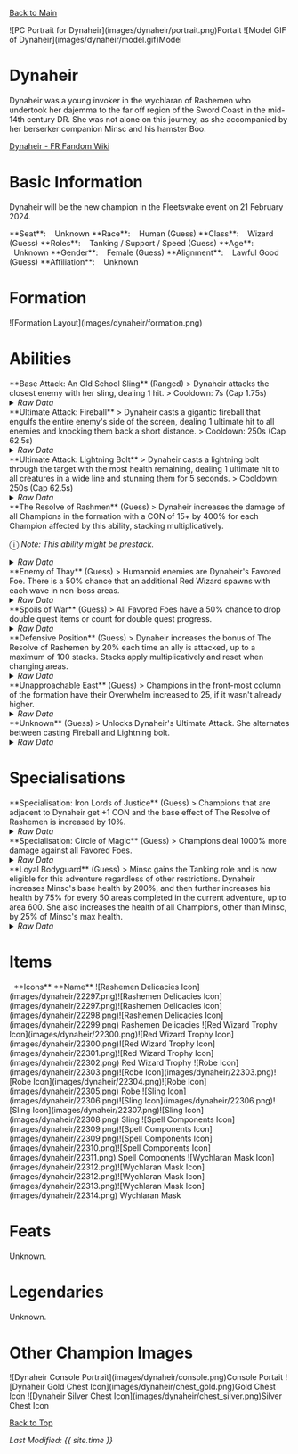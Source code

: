 [Back to Main](index.md)

<span class="championPortraitsRow">
    <span class="championPortraitsImage">
        ![PC Portrait for Dynaheir](images/dynaheir/portrait.png)Portait
    </span>
    <span class="championPortraitsImage">
        ![Model GIF of Dynaheir](images/dynaheir/model.gif)Model
    </span>
</span>

# Dynaheir

Dynaheir was a young invoker in the wychlaran of Rashemen who undertook her dajemma to the far off region of the Sword Coast in the mid-14th century DR. She was not alone on this journey, as she accompanied by her berserker companion Minsc and his hamster Boo.

[Dynaheir - FR Fandom Wiki](https://forgottenrealms.fandom.com/wiki/Dynaheir)

# Basic Information

Dynaheir will be the new champion in the Fleetswake event on 21 February 2024.

<span class="champStatsTableColumn">
    <span class="champStatsTableRow">
        <span class="champStatsTableInfoHeader">
            <span style="margin-right:4px;">**Seat**:</span>
        </span>
        <span class="champStatsTableInfoSmall">
            <span style="margin-left:8px;">Unknown</span>
        </span>
    </span>
    <span class="champStatsTableRow">
        <span class="champStatsTableInfoHeader">
            <span style="margin-right:4px;">**Race**:</span>
        </span>
        <span class="champStatsTableInfoSmall">
            <span style="margin-left:8px;">Human (Guess)</span>
        </span>
    </span>
    <span class="champStatsTableRow">
        <span class="champStatsTableInfoHeader">
            <span style="margin-right:4px;">**Class**:</span>
        </span>
        <span class="champStatsTableInfoSmall">
            <span style="margin-left:8px;">Wizard (Guess)</span>
        </span>
    </span>
    <span class="champStatsTableRow">
        <span class="champStatsTableInfoHeader">
            <span style="margin-right:4px;">**Roles**:</span>
        </span>
        <span class="champStatsTableInfoSmall">
            <span style="margin-left:8px;">Tanking / Support / Speed (Guess)</span>
        </span>
    </span>
    <span class="champStatsTableRow">
        <span class="champStatsTableInfoHeader">
            <span style="margin-right:4px;">**Age**:</span>
        </span>
        <span class="champStatsTableInfoSmall">
            <span style="margin-left:8px;">Unknown</span>
        </span>
    </span>
    <span class="champStatsTableRow">
        <span class="champStatsTableInfoHeader">
            <span style="margin-right:4px;">**Gender**:</span>
        </span>
        <span class="champStatsTableInfoSmall">
            <span style="margin-left:8px;">Female (Guess)</span>
        </span>
    </span>
    <span class="champStatsTableRow">
        <span class="champStatsTableInfoHeader">
            <span style="margin-right:4px;">**Alignment**:</span>
        </span>
        <span class="champStatsTableInfoSmall">
            <span style="margin-left:8px;">Lawful Good (Guess)</span>
        </span>
    </span>
    <span class="champStatsTableRow">
        <span class="champStatsTableInfoHeader">
            <span style="margin-right:4px;">**Affiliation**:</span>
        </span>
        <span class="champStatsTableInfoSmall">
            <span style="margin-left:8px;">Unknown</span>
        </span>
    </span>
</span>

# Formation

<span class="formationBorder">
    ![Formation Layout](images/dynaheir/formation.png)
</span>

# Abilities

<div markdown="1" class="abilityBorder"><div markdown="1" class="abilityBorderInner">
**Base Attack: An Old School Sling** (Ranged)
> Dynaheir attacks the closest enemy with her sling, dealing 1 hit.  
> Cooldown: 7s (Cap 1.75s)
<details><summary><em>Raw Data</em></summary>
<p>
<pre>
{
	"id": 727,
	"name": "An Old School Sling",
	"description": "Dynaheir attacks the closest enemy with her trusty sling.",
	"long_description": "Dynaheir attacks the closest enemy with her sling, dealing 1 hit.",
	"graphic_id": 0,
	"target": "front",
	"num_targets": 1,
	"aoe_radius": 0,
	"damage_modifier": 1,
	"cooldown": 7,
	"animations": [
		{
			"type": "ranged_attack",
			"projectile": "generic",
			"shoot_frame": 14,
			"shoot_offset_x": 100,
			"shoot_offset_y": -65,
			"projectile_count": 1,
			"projectile_details": {
				"projectile_speed": 2400,
				"has_trail": false,
				"extend_line": true,
				"projectile_graphic_id": 5395
			}
		}
	],
	"tags": [
		"ranged"
	],
	"damage_types": [
		"ranged"
	]
}
</pre>
</p>
</details>
</div></div>

<div markdown="1" class="abilityBorder"><div markdown="1" class="abilityBorderInner">
**Ultimate Attack: Fireball**
> Dynaheir casts a gigantic fireball that engulfs the entire enemy's side of the screen, dealing 1 ultimate hit to all enemies and knocking them back a short distance.  
> Cooldown: 250s (Cap 62.5s)
<details><summary><em>Raw Data</em></summary>
<p>
<pre>
{
	"id": 728,
	"name": "Fireball",
	"description": "Dynaheir engulfs the enemies with a fireball.",
	"long_description": "Dynaheir casts a gigantic fireball that engulfs the entire enemy's side of the screen, dealing 1 ultimate hit to all enemies and knocking them back a short distance.",
	"graphic_id": 22274,
	"target": "all",
	"num_targets": 1,
	"aoe_radius": 0,
	"damage_modifier": 0.03,
	"cooldown": 250,
	"animations": [
		{
			"type": "ultimate_attack",
			"ultimate": "nixie",
			"animation_sequence_name": "attack_b",
			"projectile_data": {
				"type": "ranged_attack",
				"shoot_offset_y": -90,
				"shoot_offset_x": 80,
				"shoot_frame": 18,
				"shoot_sound": 149,
				"hit_sound": 133,
				"fixed_spark_count": 0
			},
			"effects_on_monsters": [
				{
					"effect_string": "push_back_monster,10",
					"animation": "hit",
					"after_damage": true
				}
			]
		}
	],
	"tags": [
		"ranged",
		"aoe",
		"ultimate"
	],
	"damage_types": [
		"magic"
	]
}
</pre>
</p>
</details>
</div></div>
<div markdown="1" class="abilityBorder"><div markdown="1" class="abilityBorderInner">
**Ultimate Attack: Lightning Bolt**
> Dynaheir casts a lightning bolt through the target with the most health remaining, dealing 1 ultimate hit to all creatures in a wide line and stunning them for 5 seconds.  
> Cooldown: 250s (Cap 62.5s)
<details><summary><em>Raw Data</em></summary>
<p>
<pre>
{
	"id": 729,
	"name": "Lightning Bolt",
	"description": "Dynaheir flings a lightning bolt at the toughest monster, damaging all enemies in a line.",
	"long_description": "Dynaheir casts a lightning bolt through the target with the most health remaining, dealing 1 ultimate hit to all creatures in a wide line and stunning them for 5 seconds.",
	"graphic_id": 22275,
	"target": "highest_health",
	"num_targets": 1,
	"aoe_radius": 0,
	"damage_modifier": 0.03,
	"cooldown": 250,
	"animations": [
		{
			"type": "ranged_attack",
			"projectile": "dynaheir_lightning_bolt",
			"animation_sequence_name": "attack_c",
			"shoot_frame": 13,
			"shoot_offset_x": -20,
			"shoot_offset_y": -50,
			"shoot_sound": 149,
			"projectile_details": {
				"hash": "dynaheir_lightning_bolt",
				"projectile_speed": 1600,
				"projectile_graphic_id": 22219,
				"projectile_hit_graphic_id": 22218,
				"projectile_hit_tint": [
					0.5,
					0.5,
					1
				],
				"projectile_hit_additive": true,
				"impact_offset_y": -60,
				"impact_scale_x": -1,
				"projectile_additive": true,
				"projectile_tint": [
					0.5,
					0.5,
					1
				],
				"move_across_entire_screen": true,
				"hit_monsters_moved_through": true,
				"line_thickness": 200,
				"trail": {
					"additive": true,
					"tint": [
						0.5,
						0.5,
						1
					],
					"particle_graphic_ids": [
						22217,
						22219
					],
					"lifespan": 0.15,
					"spawn_rate": 150,
					"initial_velocity": {
						"x": 0,
						"y": 0
					},
					"velocity_jitter": {
						"x": 100,
						"y": 100
					},
					"alpha_lerp": {
						"0": 1,
						"0.75": 1,
						"1": 0
					},
					"scale_lerp": {
						"0": {
							"x": 1,
							"y": 0.6
						},
						"0.75": {
							"x": 1,
							"y": 0.6
						},
						"1": {
							"x": 0,
							"y": 0
						}
					}
				}
			},
			"effects_on_monsters": [
				{
					"effect_string": "monster_stun,5,1509",
					"animation": "hit",
					"after_damage": true
				}
			]
		}
	],
	"tags": [
		"ranged",
		"ultimate"
	],
	"damage_types": [
		"magic"
	]
}
</pre>
</p>
</details>
</div></div>

<div markdown="1" class="abilityBorder"><div markdown="1" class="abilityBorderInner">
**The Resolve of Rashmen** (Guess)
> Dynaheir increases the damage of all Champions in the formation with a CON of 15+ by 400% for each Champion affected by this ability, stacking multiplicatively.

<span style="font-size:1.2em;">ⓘ</span> *Note: This ability might be prestack.*
<details><summary><em>Raw Data</em></summary>
<p>
<pre>
{
	"id": 1849,
	"flavour_text": "",
	"description": {
		"desc": "Dynaheir increases the damage of all Champions in the formation with a CON of 15+ by $amount% for each Champion affected by this ability, stacking multiplicatively."
	},
	"effect_keys": [
		{
			"effect_string": "pre_stack_amount,400",
			"off_when_benched": true,
			"retarget_when_any_hero_slot_changed": true,
			"retarget_when_ability_score_changed": [
				"con"
			]
		},
		{
			"effect_string": "hero_dps_multiplier_mult,0",
			"amount_expr": "upgrade_amount(13874,0)",
			"off_when_benched": true,
			"targets": [
				"all"
			],
			"filter_targets": [
				{
					"type": "stat_score",
					"stat": "con",
					"score": 15,
					"check": ">="
				}
			],
			"formation_arrows_for_effected_only": true,
			"show_bonus": true,
			"stacks_multiply": true,
			"amount_func": "mult",
			"stack_func": "per_upgrade_targets",
			"stack_func_data": {
				"upgrade_id": 13874,
				"upgrade_index": 1
			},
			"amount_updated_listeners": [
				"slot_changed",
				"ability_score_changed"
			],
			"use_computed_amount_for_description": true
		}
	],
	"requirements": "",
	"graphic_id": 22268,
	"properties": {
		"is_formation_ability": true,
		"owner_use_outgoing_description": true,
		"per_effect_index_bonuses": true,
		"default_bonus_index": 1,
		"indexed_effect_properties": true
	}
}
</pre>
</p>
</details>
</div></div>

<div markdown="1" class="abilityBorder"><div markdown="1" class="abilityBorderInner">
**Enemy of Thay** (Guess)
> Humanoid enemies are Dynaheir's Favored Foe. There is a 50% chance that an additional Red Wizard spawns with each wave in non-boss areas.
<details><summary><em>Raw Data</em></summary>
<p>
<pre>
{
	"id": 1850,
	"flavour_text": "",
	"description": {
		"desc": "Humanoid enemies are Dynaheir's Favored Foe. There is a $(amount___2)% chance that an additional Red Wizard spawns with each wave in non-boss areas."
	},
	"effect_keys": [
		{
			"effect_string": "favored_foe,humanoid",
			"off_when_benched": true
		},
		{
			"effect_string": "spawn_additional_monsters,50",
			"off_when_benched": true,
			"monster_ids": [
				804,
				805,
				806
			],
			"spawn_count": 1,
			"boss_areas": false
		}
	],
	"requirements": "",
	"graphic_id": 22267,
	"properties": {
		"is_formation_ability": true,
		"formation_circle_icon": false,
		"indexed_effect_properties": true,
		"owner_use_outgoing_description": true
	}
}
</pre>
</p>
</details>
</div></div>

<div markdown="1" class="abilityBorder"><div markdown="1" class="abilityBorderInner">
**Spoils of War** (Guess)
> All Favored Foes have a 50% chance to drop double quest items or count for double quest progress.
<details><summary><em>Raw Data</em></summary>
<p>
<pre>
{
	"id": 1851,
	"flavour_text": "",
	"description": {
		"desc": "All Favored Foes have a $amount% chance to drop double quest items or count for double quest progress."
	},
	"effect_keys": [
		{
			"effect_string": "chance_multiply_favored_foe_quest_rewards,50,2",
			"off_when_benched": true
		}
	],
	"requirements": "",
	"graphic_id": 22269,
	"properties": {
		"is_formation_ability": true,
		"owner_use_outgoing_description": true,
		"formation_circle_icon": false
	}
}
</pre>
</p>
</details>
</div></div>

<div markdown="1" class="abilityBorder"><div markdown="1" class="abilityBorderInner">
**Defensive Position** (Guess)
> Dynaheir increases the bonus of The Resolve of Rashemen by 20% each time an ally is attacked, up to a maximum of 100 stacks. Stacks apply multiplicatively and reset when changing areas.
<details><summary><em>Raw Data</em></summary>
<p>
<pre>
{
	"id": 1852,
	"flavour_text": "",
	"description": {
		"desc": "Dynaheir increases the bonus of The Resolve of Rashemen by $(not_buffed amount)% each time an ally is attacked, up to a maximum of $max_stacks stacks. Stacks apply multiplicatively and reset when changing areas."
	},
	"effect_keys": [
		{
			"effect_string": "buff_upgrade,20,13874",
			"off_when_benched": true,
			"stacks_multiply": true,
			"max_stacks": 100,
			"show_bonus": true,
			"more_triggers": [
				{
					"trigger": "hero_attacked",
					"target": "other",
					"action": {
						"type": "add_stack"
					}
				},
				{
					"trigger": "area_changed",
					"action": {
						"type": "reset_stacks"
					}
				}
			]
		}
	],
	"requirements": "",
	"graphic_id": 22266,
	"properties": {
		"is_formation_ability": true,
		"formation_circle_icon": false
	}
}
</pre>
</p>
</details>
</div></div>

<div markdown="1" class="abilityBorder"><div markdown="1" class="abilityBorderInner">
**Unapproachable East** (Guess)
> Champions in the front-most column of the formation have their Overwhelm increased to 25, if it wasn't already higher.
<details><summary><em>Raw Data</em></summary>
<p>
<pre>
{
	"id": 1853,
	"flavour_text": "",
	"description": {
		"desc": "Champions in the front-most column of the formation have their Overwhelm increased to $amount, if it wasn't already higher."
	},
	"effect_keys": [
		{
			"effect_string": "base_overwhelm,25",
			"off_when_benched": true,
			"targets": [
				"front_column"
			],
			"use_computed_amount_for_description": true
		}
	],
	"requirements": "",
	"graphic_id": 22270,
	"properties": {
		"is_formation_ability": true,
		"owner_use_outgoing_description": true,
		"type": "do_not_buff_pls"
	}
}
</pre>
</p>
</details>
</div></div>

<div markdown="1" class="abilityBorder"><div markdown="1" class="abilityBorderInner">
**Unknown** (Guess)
> Unlocks Dynaheir's Ultimate Attack. She alternates between casting Fireball and Lightning bolt.
<details><summary><em>Raw Data</em></summary>
<p>
<pre>
{
	"id": 1858,
	"flavour_text": "",
	"description": {
		"desc": "Unlocks Dynaheir's Ultimate Attack. She alternates between casting Fireball and Lightning bolt."
	},
	"effect_keys": [
		{
			"effect_string": "dynaheir_ultimate_handler",
			"lightning_stun_time": 5
		},
		{
			"effect_string": "set_ultimate_attack,728",
			"apply_manually": true
		},
		{
			"effect_string": "set_ultimate_attack,729",
			"apply_manually": true
		}
	],
	"requirements": "",
	"graphic_id": 0,
	"properties": []
}
</pre>
</p>
</details>
</div></div>

# Specialisations

<div markdown="1" class="abilityBorder"><div markdown="1" class="abilityBorderInner">
**Specialisation: Iron Lords of Justice** (Guess)
> Champions that are adjacent to Dynaheir get +1 CON and the base effect of The Resolve of Rashemen is increased by 10%.
<details><summary><em>Raw Data</em></summary>
<p>
<pre>
{
	"id": 1854,
	"flavour_text": "",
	"description": {
		"desc": "Champions that are adjacent to Dynaheir get +1 CON and the base effect of The Resolve of Rashemen is increased by $amount%."
	},
	"effect_keys": [
		{
			"effect_string": "buff_upgrade,10,13874,0",
			"off_when_benched": true
		},
		{
			"effect_string": "increase_ability_score_not_always_on,con,1",
			"off_when_benched": true,
			"targets": [
				"adj"
			]
		}
	],
	"requirements": "",
	"graphic_id": 22272,
	"properties": {
		"is_formation_ability": true,
		"per_effect_index_bonuses": true,
		"default_bonus_index": 0,
		"indexed_effect_properties": true,
		"type": "do_not_buff_pls"
	}
}
</pre>
</p>
</details>
</div></div>

<div markdown="1" class="abilityBorder"><div markdown="1" class="abilityBorderInner">
**Specialisation: Circle of Magic** (Guess)
> Champions deal 1000% more damage against all Favored Foes.
<details><summary><em>Raw Data</em></summary>
<p>
<pre>
{
	"id": 1855,
	"flavour_text": "",
	"description": {
		"desc": "Champions deal $amount% more damage against all Favored Foes."
	},
	"effect_keys": [
		{
			"effect_string": "increase_monster_damage_if_favored_foe,1000",
			"off_when_benched": true
		}
	],
	"requirements": "",
	"graphic_id": 0,
	"properties": {
		"is_formation_ability": true,
		"formation_circle_icon": false
	}
}
</pre>
</p>
</details>
</div></div>

<div markdown="1" class="abilityBorder"><div markdown="1" class="abilityBorderInner">
**Loyal Bodyguard** (Guess)
> Minsc gains the Tanking role and is now eligible for this adventure regardless of other restrictions. Dynaheir increases Minsc's base health by 200%, and then further increases his health by 75% for every 50 areas completed in the current adventure, up to area 600. She also increases the health of all Champions, other than Minsc, by 25% of Minsc's max health.
<details><summary><em>Raw Data</em></summary>
<p>
<pre>
{
	"id": 1856,
	"flavour_text": "",
	"description": {
		"desc": "Minsc gains the Tanking role and is now eligible for this adventure regardless of other restrictions. Dynaheir increases Minsc's base health by $amount%, and then further increases his health by 75% for every 50 areas completed in the current adventure, up to area 600. She also increases the health of all Champions, other than Minsc, by 25% of Minsc's max health"
	},
	"effect_keys": [
		{
			"effect_string": "dynaheir_loyal_bodyguard,200",
			"off_when_benched": true,
			"minsc_effect": "effect_def,1857",
			"minsc_health_mult_amount_expr": "(base_amount/100+1)*pow(1.75,floor(min(highest_completed_area,600)/50))"
		},
		{
			"effect_string": "force_allow_hero",
			"off_when_benched": true,
			"hero_ids": [
				7
			]
		}
	],
	"requirements": "",
	"graphic_id": 0,
	"properties": {
		"is_formation_ability": true,
		"retain_on_slot_changed": true,
		"per_effect_index_bonuses": true,
		"default_bonus_index": 0,
		"indexed_effect_properties": true,
		"formation_circle_icon": false,
		"owner_use_outgoing_description": true
	}
}
</pre>
</p>
</details>
</div></div>

# Items

<span class="itemTableColumn">
    <span class="itemTableRowHeader">
        <span class="itemTableIcon">
            <span style="margin-left:8px;">**Icons**</span>
        </span>
        <span class="itemTableNameSmall">
            **Name**
        </span>
    </span>
    <span class="itemTableRow">
        <span class="itemTableIcon">
            <span class="itemTableIcon1">![Rashemen Delicacies Icon](images/dynaheir/22297.png)</span><span class="itemTableIcon2">![Rashemen Delicacies Icon](images/dynaheir/22297.png)</span><span class="itemTableIcon3">![Rashemen Delicacies Icon](images/dynaheir/22298.png)</span><span class="itemTableIcon4">![Rashemen Delicacies Icon](images/dynaheir/22299.png)</span>
        </span>
        <span class="itemTableNameSmall">
            Rashemen Delicacies
        </span>
    </span>
    <span class="itemTableRow">
        <span class="itemTableIcon">
            <span class="itemTableIcon1">![Red Wizard Trophy Icon](images/dynaheir/22300.png)</span><span class="itemTableIcon2">![Red Wizard Trophy Icon](images/dynaheir/22300.png)</span><span class="itemTableIcon3">![Red Wizard Trophy Icon](images/dynaheir/22301.png)</span><span class="itemTableIcon4">![Red Wizard Trophy Icon](images/dynaheir/22302.png)</span>
        </span>
        <span class="itemTableNameSmall">
            Red Wizard Trophy
        </span>
    </span>
    <span class="itemTableRow">
        <span class="itemTableIcon">
            <span class="itemTableIcon1">![Robe Icon](images/dynaheir/22303.png)</span><span class="itemTableIcon2">![Robe Icon](images/dynaheir/22303.png)</span><span class="itemTableIcon3">![Robe Icon](images/dynaheir/22304.png)</span><span class="itemTableIcon4">![Robe Icon](images/dynaheir/22305.png)</span>
        </span>
        <span class="itemTableNameSmall">
            Robe
        </span>
    </span>
    <span class="itemTableRow">
        <span class="itemTableIcon">
            <span class="itemTableIcon1">![Sling Icon](images/dynaheir/22306.png)</span><span class="itemTableIcon2">![Sling Icon](images/dynaheir/22306.png)</span><span class="itemTableIcon3">![Sling Icon](images/dynaheir/22307.png)</span><span class="itemTableIcon4">![Sling Icon](images/dynaheir/22308.png)</span>
        </span>
        <span class="itemTableNameSmall">
            Sling
        </span>
    </span>
    <span class="itemTableRow">
        <span class="itemTableIcon">
            <span class="itemTableIcon1">![Spell Components Icon](images/dynaheir/22309.png)</span><span class="itemTableIcon2">![Spell Components Icon](images/dynaheir/22309.png)</span><span class="itemTableIcon3">![Spell Components Icon](images/dynaheir/22310.png)</span><span class="itemTableIcon4">![Spell Components Icon](images/dynaheir/22311.png)</span>
        </span>
        <span class="itemTableNameSmall">
            Spell Components
        </span>
    </span>
    <span class="itemTableRow">
        <span class="itemTableIcon">
            <span class="itemTableIcon1">![Wychlaran Mask Icon](images/dynaheir/22312.png)</span><span class="itemTableIcon2">![Wychlaran Mask Icon](images/dynaheir/22312.png)</span><span class="itemTableIcon3">![Wychlaran Mask Icon](images/dynaheir/22313.png)</span><span class="itemTableIcon4">![Wychlaran Mask Icon](images/dynaheir/22314.png)</span>
        </span>
        <span class="itemTableNameSmall">
            Wychlaran Mask
        </span>
    </span>
</span>

# Feats

Unknown.

# Legendaries

Unknown.

# Other Champion Images

<span class="championImagesColumn">
    <span class="championImagesRow">
        <span class="championImagesPortrait">
            ![Dynaheir Console Portrait](images/dynaheir/console.png)Console Portait
        </span>
    </span>
    <span class="championImagesRow">
        <span class="championImagesChests">
            ![Dynaheir Gold Chest Icon](images/dynaheir/chest_gold.png)Gold Chest Icon
        </span>
        <span class="championImagesChests">
            ![Dynaheir Silver Chest Icon](images/dynaheir/chest_silver.png)Silver Chest Icon
        </span>
    </span>
</span>

[Back to Top](#top)

*Last Modified: {{ site.time }}*